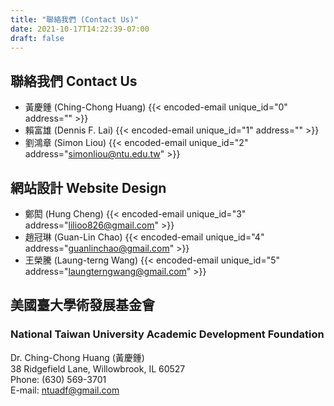 ```yaml
---
title: "聯絡我們 (Contact Us)"
date: 2021-10-17T14:22:39-07:00
draft: false
---
```

## 聯絡我們 Contact Us
- 黃慶鍾 (Ching-Chong Huang) {{< encoded-email unique_id="0" address="" >}}
- 賴富雄 (Dennis F. Lai) {{< encoded-email unique_id="1" address="" >}}
- 劉鴻章 (Simon Liou) {{< encoded-email unique_id="2" address="simonliou@ntu.edu.tw" >}}

## 網站設計 Website Design
- 鄭閎 (Hung Cheng) {{< encoded-email unique_id="3" address="lilioo826@gmail.com" >}}
- 趙冠琳 (Guan-Lin Chao) {{< encoded-email unique_id="4" address="guanlinchao@gmail.com" >}}
- 王榮騰 (Laung-terng Wang) {{< encoded-email unique_id="5" address="laungterngwang@gmail.com" >}}
  
## 美國臺大學術發展基金會
### National Taiwan University Academic Development Foundation
Dr. Ching-Chong Huang (黃慶鍾)  
38 Ridgefield Lane, Willowbrook, IL 60527  
Phone: (630) 569-3701  
E-mail: ntuadf@gmail.com
